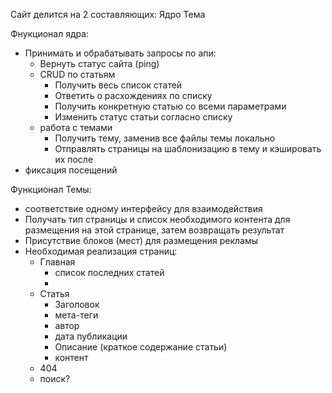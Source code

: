 Сайт делится на 2 составляющих:
Ядро
Тема

Фнукционал ядра:
- Принимать и обрабатывать запросы по апи:
    - Вернуть статус сайта (ping)
    - CRUD по статьям
        - Получить весь список статей
        - Ответить о расхождениях по списку
        - Получить конкретную статью со всеми параметрами
        - Изменить статус статьи согласно списку
    - работа с темами
        - Получить тему, заменив все файлы темы локально
        - Отправлять страницы на шаблонизацию в тему и кэшировать их после
- фиксация посещений

Функционал Темы:
- соответствие одному интерфейсу для взаимодействия
- Получать тип страницы и список необходимого контента для размещения на этой странице, затем возвращать результат
- Присутствие блоков (мест) для размещения рекламы
- Необходимая реализация страниц:
    - Главная
        - список последних статей
        -
    - Статья
        - Заголовок
        - мета-теги
        - автор
        - дата публикации
        - Описание (краткое содержание статьи)
        - контент
    - 404
    - поиск?